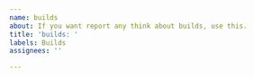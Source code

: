 ```yaml
---
name: builds
about: If you want report any think about builds, use this.
title: 'builds: '
labels: Builds
assignees: ''

---
```



